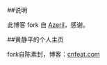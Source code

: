 ##说明


此博客 fork 自 [Azeril](http://azeril.me/)，感谢。

##黄静平的个人主页

fork自陈素封，博客：[cnfeat.com](cnfeat.com)



